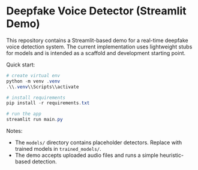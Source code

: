 # Deepfake Voice Detector (Streamlit Demo)

This repository contains a Streamlit-based demo for a real-time deepfake voice detection system. The current implementation uses lightweight stubs for models and is intended as a scaffold and development starting point.

Quick start:

```powershell
# create virtual env
python -m venv .venv
.\\.venv\\Scripts\\activate

# install requirements
pip install -r requirements.txt

# run the app
streamlit run main.py
```

Notes:
- The `models/` directory contains placeholder detectors. Replace with trained models in `trained_models/`.
- The demo accepts uploaded audio files and runs a simple heuristic-based detection.
